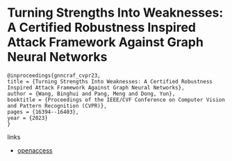 # Turning Strengths Into Weaknesses: A Certified Robustness Inspired Attack Framework Against Graph Neural Networks

```
@inproceedings{gnncraf_cvpr23,
title = {Turning Strengths Into Weaknesses: A Certified Robustness Inspired Attack Framework Against Graph Neural Networks},
author = {Wang, Binghui and Pang, Meng and Dong, Yun},
booktitle = {Proceedings of the IEEE/CVF Conference on Computer Vision and Pattern Recognition (CVPR)},
pages = {16394--16403},
year = {2023}
}
```

links
- [openaccess](http://openaccess.thecvf.com//content/CVPR2023/html/Wang_Turning_Strengths_Into_Weaknesses_A_Certified_Robustness_Inspired_Attack_Framework_CVPR_2023_paper.html)
